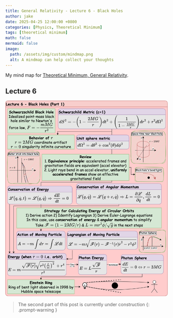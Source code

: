 ```yaml
---
title: General Relativity - Lecture 6 - Black Holes
author: jake
date: 2025-04-25 12:00:00 +0800
categories: [Physics, Theoretical Minimum]
tags: [theoretical minimum]
math: false
mermaid: false
image:
  path: /assets/img/custom/mindmap.png
  alt: A mindmap can help collect your thoughts
---
```

My mind map for [Theoretical Minimum, General Relativity](https://theoreticalminimum.com/courses/general-relativity/2012/fall).

## Lecture 6
![alt](assets/drawio/B4L6-Page-1.drawio.png)

> The second part of this post is currently under construction
{: .prompt-warning }
